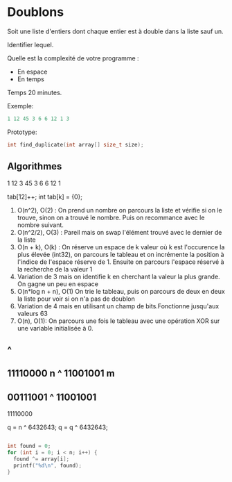 # Doublons

Soit une liste d'entiers dont chaque entier est à double dans la liste sauf un.

Identifier lequel.

Quelle est la complexité de votre programme :

- En espace
- En temps 

Temps 20 minutes.

Exemple:
```c
1 12 45 3 6 6 12 1 3
```

Prototype: 
```c
int find_duplicate(int array[] size_t size);
```

## Algorithmes


1 12 3 45 3 6 6 12  1

tab[12]++;
int tab[k] = {0}; 

1. O(n^2), O(2) : On prend un nombre on parcours la liste et vérifie si on le trouve, sinon on a trouvé le nombre. Puis on recommance avec le nombre suivant.
2. O(n^2/2), O(3) : Pareil mais on swap l'élément trouvé avec le dernier de la liste
3. O(n + k), O(k) : On réserve un espace de k valeur où k est l'occurence la plus élevée (int32), on parcours le tableau et on incrémente la position à l'indice de l'espace réserve de 1. Ensuite on parcours l'espace réservé à la recherche de la valeur 1
4. Variation de 3 mais on identifie k en cherchant la valeur la plus grande. On gagne un peu en espace
5. O(n*log n + n), O(1) On trie le tableau, puis on parcours de deux en deux la liste pour voir si on n'a pas de doublon
6. Variation de 4 mais en utilisant un champ de bits.Fonctionne jusqu'aux valeurs 63
7. O(n), O(1): On parcours une fois le tableau avec une opération XOR sur une variable initialisée à 0.

## ^

  11110000 n 
^ 11001001 m 
------------
  00111001
^ 11001001 
------------
  11110000

q = n ^ 6432643;
q = q ^ 6432643;

```c

int found = 0;
for (int i = 0; i < n; i++) {
  found ^= array[i];
  printf("%d\n", found);
}

```




